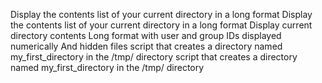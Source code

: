  Display the contents list of your current directory in a long format
Display the contents list of your current directory in a long format
Display current directory contents Long format with user and group IDs displayed numerically And hidden files
 script that creates a directory named my_first_directory in the /tmp/ directory
 script that creates a directory named my_first_directory in the /tmp/ directory
